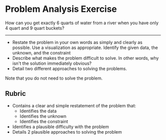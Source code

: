 # Problem Analysis Exercise

How can you get exactly 6 quarts of water from a river when you have only 4 quart and 9 quart buckets?

---

* Restate the problem in your own words as simply and clearly as possible. Use a visualization as appropriate. Identify the given data, the unknown, and the constraint
* Describe what makes the problem difficult to solve. In other words, why isn't the solution immediately obvious?
* Detail two different approaches to solving the problems.

Note that you do not need to solve the problem.

## Rubric

* Contains a clear and simple restatement of the problem that:
  * Identifies the data
  * Identifies the unknown
  * Identifies the constraint
* Identifies a plausible difficulty with the problem
* Details 2 plausible approaches to solving the problem
